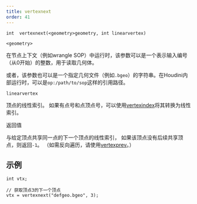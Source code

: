 ```yaml
---
title: vertexnext
order: 41
---
```

`int  vertexnext(<geometry>geometry, int linearvertex)`

`<geometry>`

在节点上下文（例如wrangle SOP）中运行时，该参数可以是一个表示输入编号（从0开始）的整数，用于读取几何体。

或者，该参数也可以是一个指定几何文件（例如`.bgeo`）的字符串。在Houdini内部运行时，可以是`op:/path/to/sop`这样的引用路径。

`linearvertex`

顶点的线性索引。
如果有点号和点顶点号，可以使用[vertexindex](./vertexindex "将基元/顶点对转换为线性顶点。")将其转换为线性索引。

返回值

与给定顶点共享同一点的下一个顶点的线性索引，
如果该顶点没有后续共享顶点，则返回`-1`。
（如需反向遍历，请使用[vertexprev](./vertexprev "返回与给定顶点共享同一点的前一个顶点的线性顶点编号。")。）

## 示例

```vex
int vtx;

// 获取顶点3的下一个顶点
vtx = vertexnext("defgeo.bgeo", 3);

```
